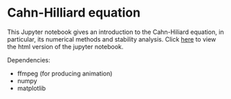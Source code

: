 # Cahn-Hilliard equation

This Jupyter notebook gives an introduction to the Cahn-Hiliard equation, in particular, its numerical methods and stability analysis.
Click [here] to view the html version of the jupyter notebook.

Dependencies:
- ffmpeg (for producing animation)
- numpy
- matplotlib

[here]: https://nbviewer.org/github/elsentjhung/cahn-hilliard-coarsening/blob/master/coarsening.ipynb


